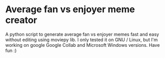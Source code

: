 # Average fan vs enjoyer meme creator
A python script to generate average fan vs enjoyer memes fast and easy without editing using moviepy lib.
I only tested it on GNU / Linux, but I'm working on google Google Collab and Microsoft Windows versions.
Have fun :)
